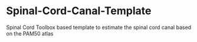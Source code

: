 # Spinal-Cord-Canal-Template
Spinal Cord Toolbox based template to estimate the spinal cord canal based on the PAM50 atlas


